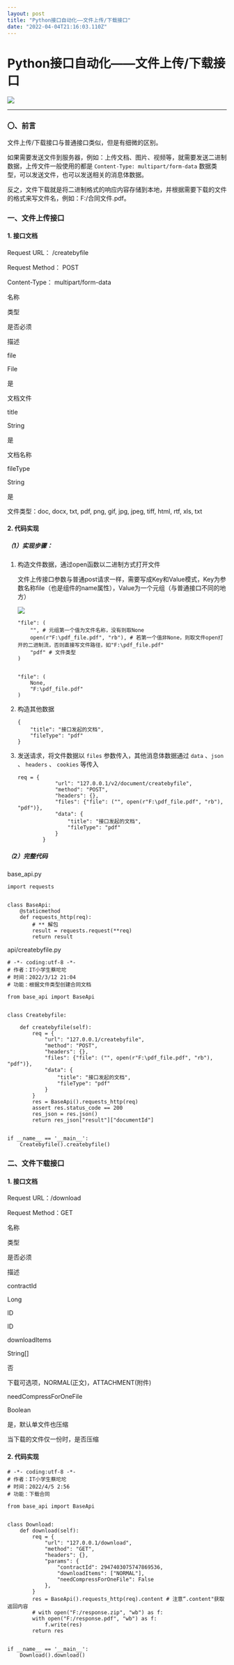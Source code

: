 ```yaml
---
layout: post
title: "Python接口自动化——文件上传/下载接口"
date: "2022-04-04T21:16:03.110Z"
---
```

Python接口自动化——文件上传/下载接口
======================

![](https://caituotuo.top/my-img/202203271848019.png)

* * *

### 〇、前言

文件上传/下载接口与普通接口类似，但是有细微的区别。

如果需要发送文件到服务器，例如：上传文档、图片、视频等，就需要发送二进制数据，上传文件一般使用的都是 `Content-Type: multipart/form-data` 数据类型，可以发送文件，也可以发送相关的消息体数据。

反之，文件下载就是将二进制格式的响应内容存储到本地，并根据需要下载的文件的格式来写文件名，例如：F:/合同文件.pdf。

### 一、文件上传接口

#### 1\. 接口文档

Request URL： /createbyfile

Request Method： POST

Content-Type： multipart/form-data

名称

类型

是否必须

描述

file

File

是

文档文件

title

String

是

文档名称

fileType

String

是

文件类型：doc, docx, txt, pdf, png, gif, jpg, jpeg, tiff, html, rtf, xls, txt

#### 2\. 代码实现

##### （1）实现步骤：

1.  构造文件数据，通过open函数以二进制方式打开文件
    
    文件上传接口参数与普通post请求一样，需要写成Key和Value模式，Key为参数名称file（也是组件的name属性），Value为一个元组（与普通接口不同的地方）
    
    ![](https://caituotuo.top/my-img/202204050342630.png)
    
        "file": (
            "", # 元组第一个值为文件名称，没有则取None
            open(r"F:\pdf_file.pdf", "rb"), # 若第一个值非None，则取文件open打开的二进制流，否则直接写文件路径，如"F:\pdf_file.pdf"
            "pdf" # 文件类型
        )
        
    
        "file": (
            None,
            "F:\pdf_file.pdf"
        )
        
    
2.  构造其他数据
    
        {
            "title": "接口发起的文档",
            "fileType": "pdf"
        }
        
    
3.  发送请求，将文件数据以 `files` 参数传入，其他消息体数据通过 `data` 、`json` 、 `headers` 、 `cookies` 等传入
    
        req = {
                    "url": "127.0.0.1/v2/document/createbyfile",
                    "method": "POST",
                    "headers": {},
                    "files": {"file": ("", open(r"F:\pdf_file.pdf", "rb"), "pdf")},
                    "data": {
                        "title": "接口发起的文档",
                        "fileType": "pdf"
                    }
                }
        
    

##### （2）完整代码

base\_api.py

    import requests
    
    
    class BaseApi:
        @staticmethod
        def requests_http(req):
            # ** 解包
            result = requests.request(**req)
            return result
    

api/createbyfile.py

    # -*- coding:utf-8 -*-
    # 作者：IT小学生蔡坨坨
    # 时间：2022/3/12 21:04
    # 功能：根据文件类型创建合同文档
    
    from base_api import BaseApi
    
    
    class Createbyfile:
    
        def createbyfile(self):
            req = {
                "url": "127.0.0.1/createbyfile",
                "method": "POST",
                "headers": {},
                "files": {"file": ("", open(r"F:\pdf_file.pdf", "rb"), "pdf")},
                "data": {
                    "title": "接口发起的文档",
                    "fileType": "pdf"
                }
            }
            res = BaseApi().requests_http(req)
            assert res.status_code == 200
            res_json = res.json()
            return res_json["result"]["documentId"]
    
    
    if __name__ == '__main__':
        Createbyfile().createbyfile()
    

### 二、文件下载接口

#### 1\. 接口文档

Request URL：/download

Request Method：GET

名称

类型

是否必须

描述

contractId

Long

ID

ID

downloadItems

String\[\]

否

下载可选项，NORMAL(正文)，ATTACHMENT(附件)

needCompressForOneFile

Boolean

是，默认单文件也压缩

当下载的文件仅一份时，是否压缩

#### 2\. 代码实现

    # -*- coding:utf-8 -*-
    # 作者：IT小学生蔡坨坨
    # 时间：2022/4/5 2:56
    # 功能：下载合同
    
    from base_api import BaseApi
    
    
    class Download:
        def download(self):
            req = {
                "url": "127.0.0.1/download",
                "method": "GET",
                "headers": {},
                "params": {
                    "contractId": 2947403075747869536,
                    "downloadItems": ["NORMAL"],
                    "needCompressForOneFile": False
                },
            }
            res = BaseApi().requests_http(req).content # 注意“.content"获取返回内容
            # with open("F:/response.zip", "wb") as f:
            with open("F:/response.pdf", "wb") as f:
                f.write(res)
            return res
    
    
    if __name__ == '__main__':
        Download().download()